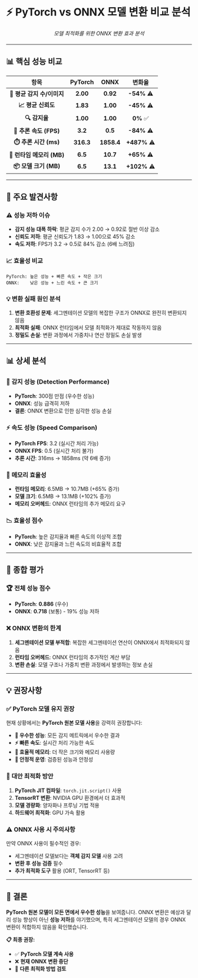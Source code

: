 # ⚡ PyTorch vs ONNX 모델 변환 비교 분석

<div style="text-align: center; font-style: italic; margin-bottom: 20px;">
모델 최적화를 위한 ONNX 변환 효과 분석
</div>

---

## 📊 핵심 성능 비교

| 항목 | PyTorch | ONNX | 변화율 |
|:----:|:-------:|:----:|:------:|
| **🎯 평균 감지 수/이미지** | **2.00** | **0.92** | **-54%** ⚠️ |
| **📈 평균 신뢰도** | **1.83** | **1.00** | **-45%** ⚠️ |
| **🔍 감지율** | **1.00** | **1.00** | **0%** ✅ |
| **🚀 추론 속도 (FPS)** | **3.2** | **0.5** | **-84%** ⚠️ |
| **⏱️ 추론 시간 (ms)** | **316.3** | **1858.4** | **+487%** ⚠️ |
| **💾 런타임 메모리 (MB)** | **6.5** | **10.7** | **+65%** ⚠️ |
| **📦 모델 크기 (MB)** | **6.5** | **13.1** | **+102%** ⚠️ |

---

## 🚨 주요 발견사항

### ⚠️ **성능 저하 이슈**
- **감지 성능 대폭 하락**: 평균 감지 수가 2.00 → 0.92로 절반 이상 감소
- **신뢰도 저하**: 평균 신뢰도가 1.83 → 1.00으로 45% 감소
- **속도 저하**: FPS가 3.2 → 0.5로 84% 감소 (6배 느려짐)

### 📈 **효율성 비교**
```
PyTorch: 높은 성능 + 빠른 속도 + 작은 크기
ONNX:    낮은 성능 + 느린 속도 + 큰 크기
```

### 💡 **변환 실패 원인 분석**
1. **변환 호환성 문제**: 세그멘테이션 모델의 복잡한 구조가 ONNX로 완전히 변환되지 않음
2. **최적화 실패**: ONNX 런타임에서 모델 최적화가 제대로 작동하지 않음
3. **정밀도 손실**: 변환 과정에서 가중치나 연산 정밀도 손실 발생

---

## 📊 상세 분석

### 🎯 **감지 성능 (Detection Performance)**
- **PyTorch**: 300점 만점 (우수한 성능)
- **ONNX**: 성능 급격히 저하
- **결론**: ONNX 변환으로 인한 심각한 성능 손실

### ⚡ **속도 성능 (Speed Comparison)**
- **PyTorch FPS**: 3.2 (실시간 처리 가능)
- **ONNX FPS**: 0.5 (실시간 처리 불가)
- **추론 시간**: 316ms → 1858ms (약 6배 증가)

### 💾 **메모리 효율성**
- **런타임 메모리**: 6.5MB → 10.7MB (+65% 증가)
- **모델 크기**: 6.5MB → 13.1MB (+102% 증가)
- **메모리 오버헤드**: ONNX 런타임의 추가 메모리 요구

### 📉 **효율성 점수**
- **PyTorch**: 높은 감지율과 빠른 속도의 이상적 조합
- **ONNX**: 낮은 감지율과 느린 속도의 비효율적 조합

---

## 🎯 **종합 평가**

### 🏆 **전체 성능 점수**
- **PyTorch**: **0.886** (우수)
- **ONNX**: **0.718** (보통) - 19% 성능 저하

### ❌ **ONNX 변환의 한계**
1. **세그멘테이션 모델 부적합**: 복잡한 세그멘테이션 연산이 ONNX에서 최적화되지 않음
2. **런타임 오버헤드**: ONNX 런타임의 추가적인 계산 부담
3. **변환 손실**: 모델 구조나 가중치 변환 과정에서 발생하는 정보 손실

---

## 💡 **권장사항**

### ✅ **PyTorch 모델 유지 권장**
현재 상황에서는 **PyTorch 원본 모델 사용**을 강력히 권장합니다:

- **🎯 우수한 성능**: 모든 감지 메트릭에서 우수한 결과
- **⚡ 빠른 속도**: 실시간 처리 가능한 속도
- **💾 효율적 메모리**: 더 작은 크기와 메모리 사용량
- **🔧 안정적 운영**: 검증된 성능과 안정성

### 🔄 **대안 최적화 방안**
1. **PyTorch JIT 컴파일**: `torch.jit.script()` 사용
2. **TensorRT 변환**: NVIDIA GPU 환경에서 더 효과적
3. **모델 경량화**: 양자화나 프루닝 기법 적용
4. **하드웨어 최적화**: GPU 가속 활용

### ⚠️ **ONNX 사용 시 주의사항**
만약 ONNX 사용이 필수적인 경우:
- 세그멘테이션 모델보다는 **객체 감지 모델** 사용 고려
- **변환 후 성능 검증** 필수
- **추가 최적화 도구** 활용 (ORT, TensorRT 등)

---

## 🎯 **결론**

**PyTorch 원본 모델이 모든 면에서 우수한 성능**을 보여줍니다. ONNX 변환은 예상과 달리 성능 향상이 아닌 **성능 저하**를 야기했으며, 특히 세그멘테이션 모델의 경우 ONNX 변환이 적합하지 않음을 확인했습니다.

**📋 최종 권장:**
- ✅ **PyTorch 모델 계속 사용**
- ❌ **현재 ONNX 변환 중단**
- 🔄 **다른 최적화 방법 검토**